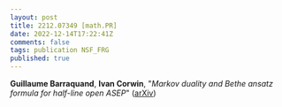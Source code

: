 ```yaml
---
layout: post
title: 2212.07349 [math.PR]
date: 2022-12-14T17:22:41Z
comments: false
tags: publication NSF_FRG
published: true
---
```


<b>Guillaume Barraquand</b>, <b>Ivan Corwin</b>, "<i>Markov duality and Bethe ansatz formula for half-line open ASEP</i>" ([arXiv](http://arxiv.org/abs/2212.07349v2))
